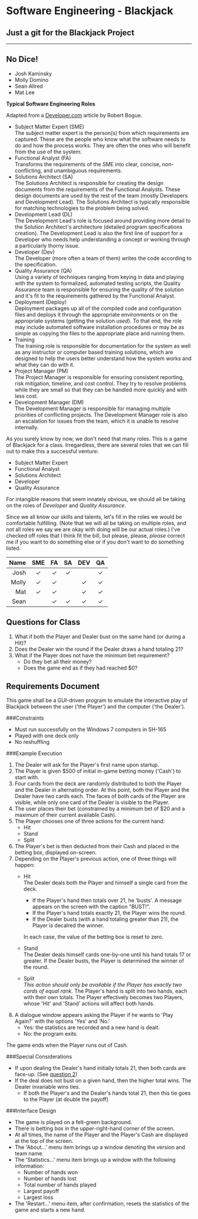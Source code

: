 Software Engineering - Blackjack
================================

Just a git for the Blackjack Project
------------------------------------

------

## No Dice!
 * Josh Kaminsky
 * Molly Domino
 * Sean Allred
 * Mat Lee

**Typical Software Engineering Roles**

Adapted from a [Developer.com](http://www.developer.com/mgmt/article.php/3490871/Cracking-the-Code-Breaking-Down-the-Software-Development-Roles.htm) article by Robert Bogue.

 * Subject Matter Expert (SME)  
	The subject matter expert is the person(s) from which requirements are captured.
	These are the people who know what the software needs to do and how the process works.
	They are often the ones who will benefit from the use of the system.
 * Functional Analyst (FA)  
	Transforms the requirements of the SME into clear, concise, non-conflicting, and unambiguous requirements.
 * Solutions Architect (SA)  
	The Solutions Architect is responsible for creating the design documents from the requirements of the Functional Analysts.
	These design documents are used by the rest of the team (mostly Developers and Development Lead).
	The Solutions Architect is typically responsible for matching technologies to the problem being solved.
 * Development Lead (DL)  
	The Development Lead's role is focused around providing more detail to the Solution Architect's architecture (detailed program specifications creation).
	The Development Lead is also the first line of support for a Developer who needs help understanding a concept or working through a particularly thorny issue.
 * Developer (Dev)  
	The Developer (more often a team of them) writes the code according to the specification.
 * Quality Assurance (QA)  
	Using a variety of techniques ranging from keying in data and playing with the system to formalized, automated testing scripts, the Quality Assurance team is responsible for ensuring the quality of the solution and it's fit to the requirements gathered by the Functional Analyst.
 * Deployment (Deploy)  
	Deployment packages up all of the compiled code and configuration files and deploys it through the appropriate environments or on the appropriate systems (getting the solution *used*).
	To that end, the role may include automated software installation procedures or may be as simple as copying the files to the appropriate place and running them.
 * Training  
	The training role is responsible for documentation for the system as well as any instructor or computer based training solutions, which are designed to help the users better understand how the system works and what they can do with it.
 * Project Manager (PM)  
	The Project Manager is responsible for ensuring consistent reporting, risk mitigation, timeline, and cost control.
	They try to resolve problems while they are small so that they can be handled more quickly and with less cost.
 * Development Manager (DM)  
	The Development Manager is responsible for managing multiple priorities of conflicting projects.
	The Development Manager role is also an escalation for issues from the team, which it is unable to resolve internally.

As you surely know by now, we don't need that many roles.
This is a game of Blackjack for a class.
Irregardless, there are several roles that we can fill out to make this a successful venture:

 * Subject Matter Expert
 * Functional Analyst
 * Solutions Architect
 * Developer
 * Quality Assurance

For intangible reasons that seem innately obvious, we should all be taking on the roles of *Developer* and *Quality Assurance*.

Since we all know our skills and talents, let's fill in the roles we would be comfortable fulfilling. (Note that we will all be taking on multiple roles, and not all roles we say we are okay with doing will be our actual roles.)
I've checked off roles that I think fit the bill, but please, please, *please* correct me if you want to do something else or if you don't want to do something listed.

| Name  |  SME   |   FA   |   SA   |  DEV   |   QA   |  
|------:|:------:|:------:|:------:|:------:|:------:|  
| Josh  |&#x2713;|&#x2713;|&#x2713;|        |&#x2713;|  
| Molly |&#x2713;|&#x2713;|        |&#x2713;|&#x2713;|  
| Mat   |&#x2713;|&#x2713;|        |&#x2713;|&#x2713;|  
| Sean  |        |&#x2713;|&#x2713;|&#x2713;|&#x2713;|

## <a id="Questions"></a>Questions for Class

1. What if both the Player and Dealer bust on the same hand (or during a Hit)?
2. Does the Dealer win the round if the Dealer draws a hand totaling 21?
3. What if the Player does not have the minimum bet requirement?
	* Do they bet all their money?
	* Does the game end as if they had reached $0?

## Requirements Document

This game shall be a GUI-driven program to emulate the interactive play of Blackjack between the user ('the Player') and the computer ('the Dealer').

###Constraints

 * Must run successfully on the Windows 7 computers in SH-165
 * Played with one deck only
 * No reshuffling

###Example Execution

1. The Dealer will ask for the Player's first name upon startup.
2. The Player is given $500 of initial in-game betting money ('Cash') to start with.
3. Four cards from the deck are randomly distributed to both the Player and the Dealer in alternating order.
At this point, both the Player and the Dealer have two cards each.
The faces of both cards of the Player are visible, while only one card of the Dealer is visible to the Player.
6. The user places their bet (constrained by a minimum bet of $20 and a maximum of their current available Cash).
7. The Player chooses one of three actions for the current hand:
	* Hit
	* Stand
	* Split
8. The Player's bet is then deducted from their Cash and placed in the betting box, displayed on-screen.
9. Depending on the Player's previous action, one of three things will happen:
	* Hit  
		The Dealer deals both the Player and himself a single card from the deck.
		* If the Player's hand then totals over 21, he 'busts'. A message appears on the screen with the caption "BUST!".
		* If the Player's hand totals exactly 21, the Player wins the round.
		* If the Dealer busts (with a hand totaling greater than 21), the Player is decalred the winner.

		In each case, the value of the betting box is reset to zero.
	* Stand  
		The Dealer deals himself cards one-by-one until his hand totals 17 or greater.
		If the Dealer busts, the Player is determined the winner of the round.
	* Split  
		*This action should only be available if the Player has exactly two cards of equal rank.*
		The Player's hand is split into two hands, each with their own totals.
		The Player effectively becomes two Players, whose 'Hit' and 'Stand' actions will affect both hands.
0. A dialogue window appears asking the Player if he wants to 'Play Again?' with the options 'Yes' and 'No.'
	* Yes: the statistics are recorded and a new hand is dealt.
	* No: the program exits.

The game ends when the Player runs out of Cash.
		

###Special Considerations

 * If upon dealing the Dealer's hand initially totals 21, then both cards are face-up. (See [question 2](#Questions))
 * If the deal does not bust on a given hand, then the higher total wins. The Dealer invariable wins ties.
	* If both the Player's and the Dealer's hands total 21, then this tie goes to the Player (at double the payoff)

###Interface Design

 * The game is played on a felt-green background.
 * There is betting box in the upper-right-hand corner of the screen.
 * At all times, the name of the Player and the Player's Cash are displayed at the top of the screen.
 * The 'About...' menu item brings up a window denoting the version and team name.
 * The 'Statistics...' menu item brings up a window with the following information:
	* Number of hands won
	* Number of hands lost
	* Total number of hands played
	* Largest payoff
	* Largest loss
 * The 'Restart...' menu item, after confirmation, resets the statistics of the game and starts a new hand.
